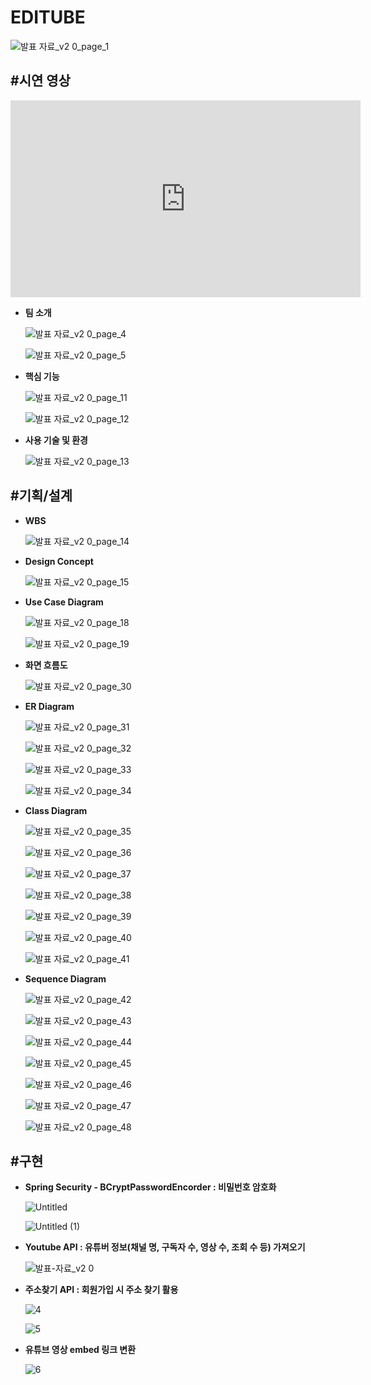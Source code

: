 # **EDITUBE**

![발표 자료_v2 0_page_1](https://github.com/Dinocabbage/EDITUBE/assets/122075305/86790194-afdd-4511-b0fd-dca040b8bdc0)


## **#시연 영상**

[<iframe width="560" height="315" src="https://www.youtube.com/embed/lcblaAtgEHg" frameborder="0" allowfullscreen></iframe>](https://youtu.be/lcblaAtgEHg?si=rjAvG3zGdcvPqWKr)

- **팀 소개**
  
    ![발표 자료_v2 0_page_4](https://github.com/Dinocabbage/EDITUBE/assets/122075305/8cbe7d1b-34ef-4685-a9d0-3920a6d760b8)

    ![발표 자료_v2 0_page_5](https://github.com/Dinocabbage/EDITUBE/assets/122075305/287df129-0253-4a55-8ad9-3a0c7837d45a)

    
- **핵심 기능**
    
    ![발표 자료_v2 0_page_11](https://github.com/Dinocabbage/EDITUBE/assets/122075305/4c1c4fbc-3a0a-40e7-a62d-20499d76bcb0)

    ![발표 자료_v2 0_page_12](https://github.com/Dinocabbage/EDITUBE/assets/122075305/16c76fa8-0645-425b-8cc4-87a34ecd6f4f)
  

- **사용 기술 및 환경**
    
    ![발표 자료_v2 0_page_13](https://github.com/Dinocabbage/EDITUBE/assets/122075305/f6afbdb4-5943-4292-8763-e80228a0440f)
  

## #**기획/설계**

- **WBS**
    
    ![발표 자료_v2 0_page_14](https://github.com/Dinocabbage/EDITUBE/assets/122075305/259d18eb-e207-4ccb-b745-9aa52fd4c216)
    
- **Design Concept**
    
    ![발표 자료_v2 0_page_15](https://github.com/Dinocabbage/EDITUBE/assets/122075305/ce7c3f57-2ed5-4be1-b1bb-456e89e3948a)
    
- **Use Case Diagram**
    
    ![발표 자료_v2 0_page_18](https://github.com/Dinocabbage/EDITUBE/assets/122075305/3dc2a25e-5094-414a-91a8-9ef8bc752629)

    ![발표 자료_v2 0_page_19](https://github.com/Dinocabbage/EDITUBE/assets/122075305/98dfb6bc-2341-40f9-a0ea-f06d9df85503)
    
- **화면 흐름도**
    
    ![발표 자료_v2 0_page_30](https://github.com/Dinocabbage/EDITUBE/assets/122075305/e0b766dc-3506-468a-9ab3-309ad1e218c7)
    
- **ER Diagram**
    
    ![발표 자료_v2 0_page_31](https://github.com/Dinocabbage/EDITUBE/assets/122075305/b2db25fb-d0a8-48e4-a11e-0d33e398b2b4)
    
    ![발표 자료_v2 0_page_32](https://github.com/Dinocabbage/EDITUBE/assets/122075305/c68c7174-6a8a-4494-9b47-613e919d998e)

    ![발표 자료_v2 0_page_33](https://github.com/Dinocabbage/EDITUBE/assets/122075305/7e4cd38d-24c8-4857-98b6-19a3b48cfe13)
    
    ![발표 자료_v2 0_page_34](https://github.com/Dinocabbage/EDITUBE/assets/122075305/c6d994fa-97ef-45bd-ab5b-1b092fd40aa3)

    
- **Class Diagram**
    
    ![발표 자료_v2 0_page_35](https://github.com/Dinocabbage/EDITUBE/assets/122075305/99e0601b-0830-43b9-9c14-cfc8a3b63c14)
    
    ![발표 자료_v2 0_page_36](https://github.com/Dinocabbage/EDITUBE/assets/122075305/1a10c982-87b4-47f0-bf2e-3426d6c2d3e3)
    
    ![발표 자료_v2 0_page_37](https://github.com/Dinocabbage/EDITUBE/assets/122075305/ec27ced8-8e2a-4a81-b9ed-b2904ec7c76d)
    
    ![발표 자료_v2 0_page_38](https://github.com/Dinocabbage/EDITUBE/assets/122075305/0344ab57-03cc-4577-8746-94c501e28fed)
    
    ![발표 자료_v2 0_page_39](https://github.com/Dinocabbage/EDITUBE/assets/122075305/d4791eaa-74da-4bdc-8973-cbe8724a927e)
    
    ![발표 자료_v2 0_page_40](https://github.com/Dinocabbage/EDITUBE/assets/122075305/f0d1e526-d458-4ac7-9529-237ba43481f3)
    
    ![발표 자료_v2 0_page_41](https://github.com/Dinocabbage/EDITUBE/assets/122075305/eb06abec-fcb4-469a-8185-c360bfb731ea)

    
- **Sequence Diagram**
    
    ![발표 자료_v2 0_page_42](https://github.com/Dinocabbage/EDITUBE/assets/122075305/d4ae9226-6330-4293-84aa-5f273a5e5cc1)
    
    ![발표 자료_v2 0_page_43](https://github.com/Dinocabbage/EDITUBE/assets/122075305/2202d906-9447-4df5-82b0-41aae6c71c94)
    
    ![발표 자료_v2 0_page_44](https://github.com/Dinocabbage/EDITUBE/assets/122075305/5969fab5-db2d-4727-8dbd-c07b5b98e4b8)
    
    ![발표 자료_v2 0_page_45](https://github.com/Dinocabbage/EDITUBE/assets/122075305/7611595a-c362-4cdd-a5fc-b5e617eaf3ca)
    
    ![발표 자료_v2 0_page_46](https://github.com/Dinocabbage/EDITUBE/assets/122075305/7e81c586-31e8-44a1-a80e-8aef9d52a25b)
    
    ![발표 자료_v2 0_page_47](https://github.com/Dinocabbage/EDITUBE/assets/122075305/0a36ecce-9303-4d7f-9ac6-f0db56f0a6a3)
    
    ![발표 자료_v2 0_page_48](https://github.com/Dinocabbage/EDITUBE/assets/122075305/6cfd9c58-0eb0-48e4-a3d6-cdf1d5488f27)
    

## #구현

- **Spring Security - BCryptPasswordEncorder : 비밀번호 암호화**
    
    ![Untitled](https://github.com/Dinocabbage/EDITUBE/assets/122075305/13c7e902-d99f-41c4-9dda-4ca9ca840f95)
    
    ![Untitled (1)](https://github.com/Dinocabbage/EDITUBE/assets/122075305/906ec401-dba2-46c4-b36f-1bcd41ee54f4)
    
- **Youtube API : 유튜버 정보(채널 명, 구독자 수, 영상 수, 조회 수 등) 가져오기**
    
    ![발표-자료_v2 0](https://github.com/Dinocabbage/EDITUBE/assets/122075305/5c351051-ee6f-41b9-965f-a35e35012ca5)
    
- **주소찾기 API : 회원가입 시 주소 찾기 활용**
    
    ![4](https://github.com/Dinocabbage/EDITUBE/assets/122075305/fb399c4c-3376-44dc-8010-ab76cd2e04f2)
    
    ![5](https://github.com/Dinocabbage/EDITUBE/assets/122075305/08b4e4da-3d46-47cd-8453-89d92eb74253)

    
- **유튜브 영상 embed 링크 변환**

    ![6](https://github.com/Dinocabbage/EDITUBE/assets/122075305/7e76ce3f-548e-487f-88ce-f2a702fafa3d)

